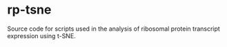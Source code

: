 # rp-tsne
Source code for scripts used in the analysis of ribosomal protein transcript expression using t-SNE.
